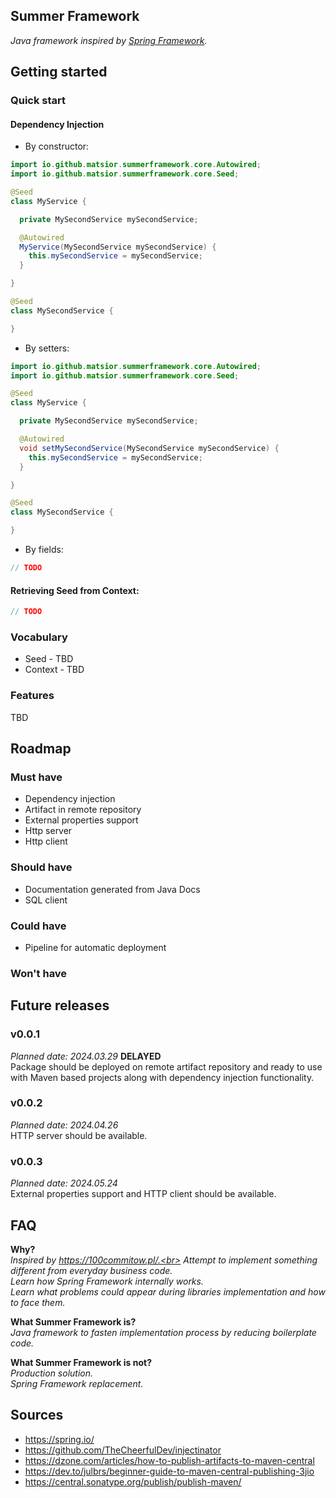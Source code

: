 ## Summer Framework
<i>Java framework inspired by [Spring Framework](https://spring.io).</i>

## Getting started
### Quick start

#### Dependency Injection

- By constructor:
```java
import io.github.matsior.summerframework.core.Autowired;
import io.github.matsior.summerframework.core.Seed;

@Seed
class MyService {

  private MySecondService mySecondService;

  @Autowired
  MyService(MySecondService mySecondService) {
    this.mySecondService = mySecondService;
  }

}

@Seed
class MySecondService {

}
```

- By setters:
```java
import io.github.matsior.summerframework.core.Autowired;
import io.github.matsior.summerframework.core.Seed;

@Seed
class MyService {

  private MySecondService mySecondService;

  @Autowired
  void setMySecondService(MySecondService mySecondService) {
    this.mySecondService = mySecondService;
  }

}

@Seed
class MySecondService {

}
```

- By fields:
```java
// TODO
```

#### Retrieving Seed from Context:

```java
// TODO
```


### Vocabulary
- Seed - TBD
- Context - TBD

### Features
TBD

## Roadmap
### Must have
- Dependency injection
- Artifact in remote repository
- External properties support
- Http server
- Http client
### Should have
- Documentation generated from Java Docs
- SQL client
### Could have
- Pipeline for automatic deployment
### Won't have

## Future releases
### v0.0.1
<i>Planned date: 2024.03.29</i> <b>DELAYED</b><br>
Package should be deployed on remote artifact repository and ready to use with Maven based projects along with dependency injection functionality.

### v0.0.2
<i>Planned date: 2024.04.26</i><br>
HTTP server should be available.

### v0.0.3
<i>Planned date: 2024.05.24</i><br>
External properties support and HTTP client should be available.

## FAQ
<b>Why?</b><br>
<i>
Inspired by https://100commitow.pl/.<br>
Attempt to implement something different from everyday business code.<br>
Learn how Spring Framework internally works.<br>
Learn what problems could appear during libraries implementation and how to face them.<br>
</i>

<b>What Summer Framework is?</b><br>
<i>
Java framework to fasten implementation process by reducing boilerplate code.<br>
</i>

<b>What Summer Framework is not?</b><br>
<i>
Production solution.<br>
Spring Framework replacement.
</i>

## Sources
- https://spring.io/
- https://github.com/TheCheerfulDev/injectinator
- https://dzone.com/articles/how-to-publish-artifacts-to-maven-central
- https://dev.to/julbrs/beginner-guide-to-maven-central-publishing-3jio
- https://central.sonatype.org/publish/publish-maven/
